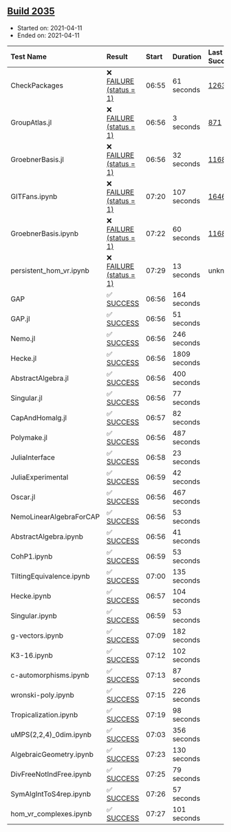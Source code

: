 ## [Build 2035](https://oscarci.mathematik.uni-kl.de/job/oscar-stable/2035/)

* Started on: 2021-04-11
* Ended on: 2021-04-11

| Test Name    | Result | Start | Duration | Last Success | First Failure |
|:-------------|:-------|:------|:---------|:-------------|:--------------|
| CheckPackages | ❌ [FAILURE (status = 1)](https://oscarci.mathematik.uni-kl.de/job/oscar-stable/2035/artifact/logs/build-2035/CheckPackages.log) | 06:55 | 61 seconds | [1263](https://oscarci.mathematik.uni-kl.de/job/oscar-stable/1263/) | [1264](https://oscarci.mathematik.uni-kl.de/job/oscar-stable/1264/) |
| GroupAtlas.jl | ❌ [FAILURE (status = 1)](https://oscarci.mathematik.uni-kl.de/job/oscar-stable/2035/artifact/logs/build-2035/GroupAtlas.jl.log) | 06:56 | 3 seconds | [871](https://oscarci.mathematik.uni-kl.de/job/oscar-stable/871/) | [872](https://oscarci.mathematik.uni-kl.de/job/oscar-stable/872/) |
| GroebnerBasis.jl | ❌ [FAILURE (status = 1)](https://oscarci.mathematik.uni-kl.de/job/oscar-stable/2035/artifact/logs/build-2035/GroebnerBasis.jl.log) | 06:56 | 32 seconds | [1168](https://oscarci.mathematik.uni-kl.de/job/oscar-stable/1168/) | [1169](https://oscarci.mathematik.uni-kl.de/job/oscar-stable/1169/) |
| GITFans.ipynb | ❌ [FAILURE (status = 1)](https://oscarci.mathematik.uni-kl.de/job/oscar-stable/2035/artifact/logs/build-2035/GITFans.ipynb.log) | 07:20 | 107 seconds | [1646](https://oscarci.mathematik.uni-kl.de/job/oscar-stable/1646/) | [1647](https://oscarci.mathematik.uni-kl.de/job/oscar-stable/1647/) |
| GroebnerBasis.ipynb | ❌ [FAILURE (status = 1)](https://oscarci.mathematik.uni-kl.de/job/oscar-stable/2035/artifact/logs/build-2035/GroebnerBasis.ipynb.log) | 07:22 | 60 seconds | [1168](https://oscarci.mathematik.uni-kl.de/job/oscar-stable/1168/) | [1169](https://oscarci.mathematik.uni-kl.de/job/oscar-stable/1169/) |
| persistent_hom_vr.ipynb | ❌ [FAILURE (status = 1)](https://oscarci.mathematik.uni-kl.de/job/oscar-stable/2035/artifact/logs/build-2035/persistent_hom_vr.ipynb.log) | 07:29 | 13 seconds | unknown | unknown |
| GAP | ✅ [SUCCESS](https://oscarci.mathematik.uni-kl.de/job/oscar-stable/2035/artifact/logs/build-2035/GAP.log) | 06:56 | 164 seconds |  |  |
| GAP.jl | ✅ [SUCCESS](https://oscarci.mathematik.uni-kl.de/job/oscar-stable/2035/artifact/logs/build-2035/GAP.jl.log) | 06:56 | 51 seconds |  |  |
| Nemo.jl | ✅ [SUCCESS](https://oscarci.mathematik.uni-kl.de/job/oscar-stable/2035/artifact/logs/build-2035/Nemo.jl.log) | 06:56 | 246 seconds |  |  |
| Hecke.jl | ✅ [SUCCESS](https://oscarci.mathematik.uni-kl.de/job/oscar-stable/2035/artifact/logs/build-2035/Hecke.jl.log) | 06:56 | 1809 seconds |  |  |
| AbstractAlgebra.jl | ✅ [SUCCESS](https://oscarci.mathematik.uni-kl.de/job/oscar-stable/2035/artifact/logs/build-2035/AbstractAlgebra.jl.log) | 06:56 | 400 seconds |  |  |
| Singular.jl | ✅ [SUCCESS](https://oscarci.mathematik.uni-kl.de/job/oscar-stable/2035/artifact/logs/build-2035/Singular.jl.log) | 06:56 | 77 seconds |  |  |
| CapAndHomalg.jl | ✅ [SUCCESS](https://oscarci.mathematik.uni-kl.de/job/oscar-stable/2035/artifact/logs/build-2035/CapAndHomalg.jl.log) | 06:57 | 82 seconds |  |  |
| Polymake.jl | ✅ [SUCCESS](https://oscarci.mathematik.uni-kl.de/job/oscar-stable/2035/artifact/logs/build-2035/Polymake.jl.log) | 06:56 | 487 seconds |  |  |
| JuliaInterface | ✅ [SUCCESS](https://oscarci.mathematik.uni-kl.de/job/oscar-stable/2035/artifact/logs/build-2035/JuliaInterface.log) | 06:58 | 23 seconds |  |  |
| JuliaExperimental | ✅ [SUCCESS](https://oscarci.mathematik.uni-kl.de/job/oscar-stable/2035/artifact/logs/build-2035/JuliaExperimental.log) | 06:59 | 42 seconds |  |  |
| Oscar.jl | ✅ [SUCCESS](https://oscarci.mathematik.uni-kl.de/job/oscar-stable/2035/artifact/logs/build-2035/Oscar.jl.log) | 06:56 | 467 seconds |  |  |
| NemoLinearAlgebraForCAP | ✅ [SUCCESS](https://oscarci.mathematik.uni-kl.de/job/oscar-stable/2035/artifact/logs/build-2035/NemoLinearAlgebraForCAP.log) | 06:56 | 53 seconds |  |  |
| AbstractAlgebra.ipynb | ✅ [SUCCESS](https://oscarci.mathematik.uni-kl.de/job/oscar-stable/2035/artifact/logs/build-2035/AbstractAlgebra.ipynb.log) | 06:56 | 41 seconds |  |  |
| CohP1.ipynb | ✅ [SUCCESS](https://oscarci.mathematik.uni-kl.de/job/oscar-stable/2035/artifact/logs/build-2035/CohP1.ipynb.log) | 06:59 | 53 seconds |  |  |
| TiltingEquivalence.ipynb | ✅ [SUCCESS](https://oscarci.mathematik.uni-kl.de/job/oscar-stable/2035/artifact/logs/build-2035/TiltingEquivalence.ipynb.log) | 07:00 | 135 seconds |  |  |
| Hecke.ipynb | ✅ [SUCCESS](https://oscarci.mathematik.uni-kl.de/job/oscar-stable/2035/artifact/logs/build-2035/Hecke.ipynb.log) | 06:57 | 104 seconds |  |  |
| Singular.ipynb | ✅ [SUCCESS](https://oscarci.mathematik.uni-kl.de/job/oscar-stable/2035/artifact/logs/build-2035/Singular.ipynb.log) | 06:59 | 53 seconds |  |  |
| g-vectors.ipynb | ✅ [SUCCESS](https://oscarci.mathematik.uni-kl.de/job/oscar-stable/2035/artifact/logs/build-2035/g-vectors.ipynb.log) | 07:09 | 182 seconds |  |  |
| K3-16.ipynb | ✅ [SUCCESS](https://oscarci.mathematik.uni-kl.de/job/oscar-stable/2035/artifact/logs/build-2035/K3-16.ipynb.log) | 07:12 | 102 seconds |  |  |
| c-automorphisms.ipynb | ✅ [SUCCESS](https://oscarci.mathematik.uni-kl.de/job/oscar-stable/2035/artifact/logs/build-2035/c-automorphisms.ipynb.log) | 07:13 | 87 seconds |  |  |
| wronski-poly.ipynb | ✅ [SUCCESS](https://oscarci.mathematik.uni-kl.de/job/oscar-stable/2035/artifact/logs/build-2035/wronski-poly.ipynb.log) | 07:15 | 226 seconds |  |  |
| Tropicalization.ipynb | ✅ [SUCCESS](https://oscarci.mathematik.uni-kl.de/job/oscar-stable/2035/artifact/logs/build-2035/Tropicalization.ipynb.log) | 07:19 | 98 seconds |  |  |
| uMPS(2,2,4)_0dim.ipynb | ✅ [SUCCESS](https://oscarci.mathematik.uni-kl.de/job/oscar-stable/2035/artifact/logs/build-2035/uMPS-2-2-4-_0dim.ipynb.log) | 07:03 | 356 seconds |  |  |
| AlgebraicGeometry.ipynb | ✅ [SUCCESS](https://oscarci.mathematik.uni-kl.de/job/oscar-stable/2035/artifact/logs/build-2035/AlgebraicGeometry.ipynb.log) | 07:23 | 130 seconds |  |  |
| DivFreeNotIndFree.ipynb | ✅ [SUCCESS](https://oscarci.mathematik.uni-kl.de/job/oscar-stable/2035/artifact/logs/build-2035/DivFreeNotIndFree.ipynb.log) | 07:25 | 79 seconds |  |  |
| SymAlgIntToS4rep.ipynb | ✅ [SUCCESS](https://oscarci.mathematik.uni-kl.de/job/oscar-stable/2035/artifact/logs/build-2035/SymAlgIntToS4rep.ipynb.log) | 07:26 | 57 seconds |  |  |
| hom_vr_complexes.ipynb | ✅ [SUCCESS](https://oscarci.mathematik.uni-kl.de/job/oscar-stable/2035/artifact/logs/build-2035/hom_vr_complexes.ipynb.log) | 07:27 | 101 seconds |  |  |

